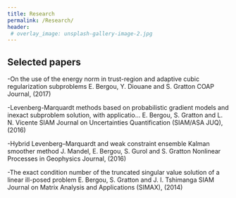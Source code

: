 ```yaml
---
title: Research
permalink: /Research/
header:
 # overlay_image: unsplash-gallery-image-2.jpg
---
```


## Selected papers

-On the use of the energy norm in trust-region and adaptive cubic regularization subproblems 
E. Bergou, Y. Diouane and S. Gratton
COAP Journal, (2017)

-Levenberg-Marquardt methods based on probabilistic gradient models and inexact subproblem solution, with applicatio... 
E. Bergou, S. Gratton and L. N. Vicente
SIAM Journal on Uncertainties Quantification (SIAM/ASA JUQ), (2016)

-Hybrid Levenberg–Marquardt and weak constraint ensemble Kalman smoother method 
J. Mandel, E. Bergou, S. Gurol and S. Gratton
Nonlinear Processes in Geophysics Journal, (2016)

-The exact condition number of the truncated singular value solution of a linear ill-posed problem 
E. Bergou, S. Gratton and J. I. Tshimanga
SIAM Journal on Matrix Analysis and Applications (SIMAX), (2014) 


